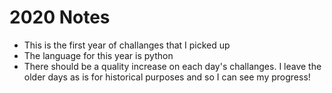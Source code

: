 # 2020 Notes
* This is the first year of challanges that I picked up
* The language for this year is python
* There should be a quality increase on each day's challanges. I leave the older days as is for historical purposes and so I can see my progress!
